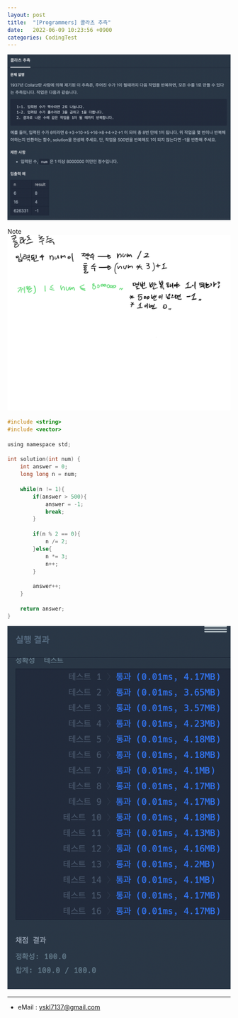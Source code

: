 ```yaml
---
layout: post
title:  "[Programmers] 콜라츠 추측"
date:   2022-06-09 10:23:56 +0900
categories: CodingTest
---
```


![Scr2](/img/220609/220609_3Scr2.png)

Note <br>
![noteImg](/img/220609/220609_3.PNG)


~~~ c
#include <string>
#include <vector>

using namespace std;

int solution(int num) {
    int answer = 0;
    long long n = num;
    
    while(n != 1){
        if(answer > 500){
            answer = -1;
            break;
        }
        
        if(n % 2 == 0){
            n /= 2;
        }else{
            n *= 3;
            n++;
        }
        
        answer++;
    }
    
    return answer;
}
~~~

![Scr1](/img/220609/220609_3Scr1.png)

***
* eMail : <yskl7137@gmail.com>

